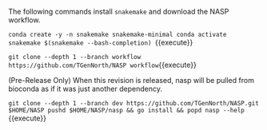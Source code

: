 The following commands install `snakemake` and download the NASP workflow.

`conda create -y -n snakemake snakemake-minimal
conda activate snakemake
$(snakemake --bash-completion)
`{{execute}}

`git clone --depth 1 --branch workflow https://github.com/TGenNorth/NASP workflow`{{execute}}

(Pre-Release Only) When this revision is released, nasp will be pulled from bioconda as if it was just another dependency.

`git clone --depth 1 --branch dev https://github.com/TGenNorth/NASP.git $HOME/NASP
pushd $HOME/NASP/nasp && go install && popd
nasp --help
`{{execute}}


